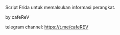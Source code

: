 Script Frida untuk memalsukan informasi perangkat.

by cafeReV

telegram channel: https://t.me/cafeREV
